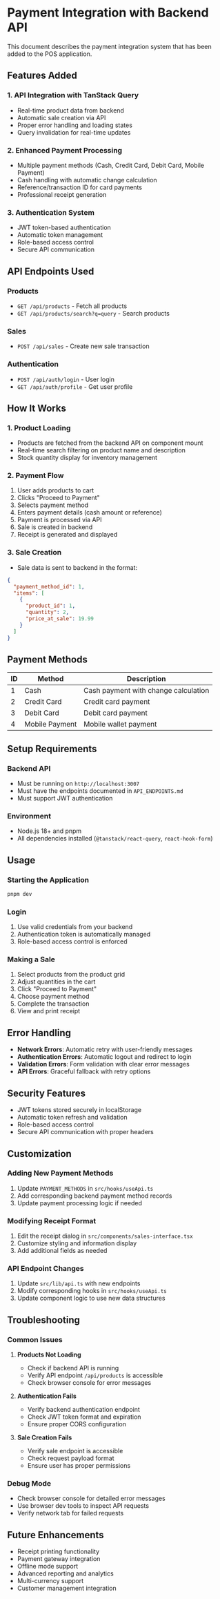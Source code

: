 # Payment Integration with Backend API

This document describes the payment integration system that has been added to the POS application.

## Features Added

### 1. **API Integration with TanStack Query**
- Real-time product data from backend
- Automatic sale creation via API
- Proper error handling and loading states
- Query invalidation for real-time updates

### 2. **Enhanced Payment Processing**
- Multiple payment methods (Cash, Credit Card, Debit Card, Mobile Payment)
- Cash handling with automatic change calculation
- Reference/transaction ID for card payments
- Professional receipt generation

### 3. **Authentication System**
- JWT token-based authentication
- Automatic token management
- Role-based access control
- Secure API communication

## API Endpoints Used

### Products
- `GET /api/products` - Fetch all products
- `GET /api/products/search?q=query` - Search products

### Sales
- `POST /api/sales` - Create new sale transaction

### Authentication
- `POST /api/auth/login` - User login
- `GET /api/auth/profile` - Get user profile

## How It Works

### 1. **Product Loading**
- Products are fetched from the backend API on component mount
- Real-time search filtering on product name and description
- Stock quantity display for inventory management

### 2. **Payment Flow**
1. User adds products to cart
2. Clicks "Proceed to Payment"
3. Selects payment method
4. Enters payment details (cash amount or reference)
5. Payment is processed via API
6. Sale is created in backend
7. Receipt is generated and displayed

### 3. **Sale Creation**
- Sale data is sent to backend in the format:
```json
{
  "payment_method_id": 1,
  "items": [
    {
      "product_id": 1,
      "quantity": 2,
      "price_at_sale": 19.99
    }
  ]
}
```

## Payment Methods

| ID | Method | Description |
|----|--------|-------------|
| 1 | Cash | Cash payment with change calculation |
| 2 | Credit Card | Credit card payment |
| 3 | Debit Card | Debit card payment |
| 4 | Mobile Payment | Mobile wallet payment |

## Setup Requirements

### Backend API
- Must be running on `http://localhost:3007`
- Must have the endpoints documented in `API_ENDPOINTS.md`
- Must support JWT authentication

### Environment
- Node.js 18+ and pnpm
- All dependencies installed (`@tanstack/react-query`, `react-hook-form`)

## Usage

### Starting the Application
```bash
pnpm dev
```

### Login
1. Use valid credentials from your backend
2. Authentication token is automatically managed
3. Role-based access control is enforced

### Making a Sale
1. Select products from the product grid
2. Adjust quantities in the cart
3. Click "Proceed to Payment"
4. Choose payment method
5. Complete the transaction
6. View and print receipt

## Error Handling

- **Network Errors**: Automatic retry with user-friendly messages
- **Authentication Errors**: Automatic logout and redirect to login
- **Validation Errors**: Form validation with clear error messages
- **API Errors**: Graceful fallback with retry options

## Security Features

- JWT tokens stored securely in localStorage
- Automatic token refresh and validation
- Role-based access control
- Secure API communication with proper headers

## Customization

### Adding New Payment Methods
1. Update `PAYMENT_METHODS` in `src/hooks/useApi.ts`
2. Add corresponding backend payment method records
3. Update payment processing logic if needed

### Modifying Receipt Format
1. Edit the receipt dialog in `src/components/sales-interface.tsx`
2. Customize styling and information display
3. Add additional fields as needed

### API Endpoint Changes
1. Update `src/lib/api.ts` with new endpoints
2. Modify corresponding hooks in `src/hooks/useApi.ts`
3. Update component logic to use new data structures

## Troubleshooting

### Common Issues

1. **Products Not Loading**
   - Check if backend API is running
   - Verify API endpoint `/api/products` is accessible
   - Check browser console for error messages

2. **Authentication Fails**
   - Verify backend authentication endpoint
   - Check JWT token format and expiration
   - Ensure proper CORS configuration

3. **Sale Creation Fails**
   - Verify sale endpoint is accessible
   - Check request payload format
   - Ensure user has proper permissions

### Debug Mode
- Check browser console for detailed error messages
- Use browser dev tools to inspect API requests
- Verify network tab for failed requests

## Future Enhancements

- Receipt printing functionality
- Payment gateway integration
- Offline mode support
- Advanced reporting and analytics
- Multi-currency support
- Customer management integration
